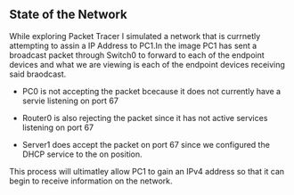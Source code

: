## State of the Network 

While exploring Packet Tracer I simulated a network that is currnetly attempting to assin a IP Address to PC1.In the image PC1 has sent a broadcast packet through Switch0 to forward to each of the endpoint devices and what we are viewing is each of the endpoint devices receiving said braodcast. 

- PC0 is not accepting the packet bcecause it does not currently have a servie listening on port 67

 - Router0 is also rejecting the packet since it has not active services listening on port 67

 - Server1 does accept the packet on port 67 since we configured the DHCP service to the on position. 

This process will ultimatley allow PC1 to gain an IPv4 address so that it can begin to receive information on the network.